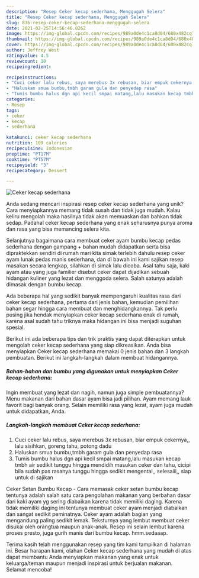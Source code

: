 ```yaml
---
description: "Resep Ceker kecap sederhana, Menggugah Selera"
title: "Resep Ceker kecap sederhana, Menggugah Selera"
slug: 836-resep-ceker-kecap-sederhana-menggugah-selera
date: 2021-02-25T14:56:46.026Z
image: https://img-global.cpcdn.com/recipes/989a0de4c1ca8d04/680x482cq70/ceker-kecap-sederhana-foto-resep-utama.jpg
thumbnail: https://img-global.cpcdn.com/recipes/989a0de4c1ca8d04/680x482cq70/ceker-kecap-sederhana-foto-resep-utama.jpg
cover: https://img-global.cpcdn.com/recipes/989a0de4c1ca8d04/680x482cq70/ceker-kecap-sederhana-foto-resep-utama.jpg
author: Jeffrey West
ratingvalue: 4.5
reviewcount: 10
recipeingredient:

recipeinstructions:
- "Cuci ceker lalu rebus, saya merebus 3x rebusan, biar empuk cekernya,, lalu sisihkan, goreng tahu, potong dadu"
- "Haluskan smua bumbu,tmbh garam gula dan penyedap rasa"
- "Tumis bumbu halus dgn api kecil smpai matang,lalu masukan kecap tmbh air sedikit tunggu hingga mendidih masukan ceker dan tahu, cicipi bila sudah pas rasanya tunggu hingga sedikit mengental,, selesaiii,, siap untuk di sajikan"
categories:
- Resep
tags:
- ceker
- kecap
- sederhana

katakunci: ceker kecap sederhana 
nutrition: 109 calories
recipecuisine: Indonesian
preptime: "PT17M"
cooktime: "PT57M"
recipeyield: "3"
recipecategory: Dessert

---
```



![Ceker kecap sederhana](https://img-global.cpcdn.com/recipes/989a0de4c1ca8d04/680x482cq70/ceker-kecap-sederhana-foto-resep-utama.jpg)

Anda sedang mencari inspirasi resep ceker kecap sederhana yang unik? Cara menyiapkannya memang tidak susah dan tidak juga mudah. Kalau keliru mengolah maka hasilnya tidak akan memuaskan dan bahkan tidak sedap. Padahal ceker kecap sederhana yang enak seharusnya punya aroma dan rasa yang bisa memancing selera kita.

Selanjutnya bagaimana cara membuat ceker ayam bumbu kecap pedas sederhana dengan gampang + bahan mudah didapatkan serta bisa dipraktekkan sendiri di rumah mari kita simak terlebih dahulu resep ceker ayam lunak pedas manis sederhana, dan di bawah ini kami sajikan resep masakan secara lengkap, silahkan di simak lalu dicoba. Asal tahu saja, kaki ayam atau yang juga familier disebut ceker dapat dijadikan sebuah hidangan kuliner yang lezat dan menggoda selera. Salah satunya adalah dimasak dengan bumbu kecap.

Ada beberapa hal yang sedikit banyak mempengaruhi kualitas rasa dari ceker kecap sederhana, pertama dari jenis bahan, kemudian pemilihan bahan segar hingga cara membuat dan menghidangkannya. Tak perlu pusing jika hendak menyiapkan ceker kecap sederhana enak di rumah, karena asal sudah tahu triknya maka hidangan ini bisa menjadi suguhan spesial.


Berikut ini ada beberapa tips dan trik praktis yang dapat diterapkan untuk mengolah ceker kecap sederhana yang siap dikreasikan. Anda bisa menyiapkan Ceker kecap sederhana memakai 0 jenis bahan dan 3 langkah pembuatan. Berikut ini langkah-langkah dalam membuat hidangannya.

<!--inarticleads1-->

##### Bahan-bahan dan bumbu yang digunakan untuk menyiapkan Ceker kecap sederhana:



Ingin membuat yang lezat dan nagih, namun juga simple pembuatannya? Menu makanan dari bahan dasar ayam bisa jadi pilihan. Ayam memang lauk favorit bagi banyak orang. Selain memiliki rasa yang lezat, ayam juga mudah untuk didapatkan, Anda. 

<!--inarticleads2-->

##### Langkah-langkah membuat Ceker kecap sederhana:

1. Cuci ceker lalu rebus, saya merebus 3x rebusan, biar empuk cekernya,, lalu sisihkan, goreng tahu, potong dadu
1. Haluskan smua bumbu,tmbh garam gula dan penyedap rasa
1. Tumis bumbu halus dgn api kecil smpai matang,lalu masukan kecap tmbh air sedikit tunggu hingga mendidih masukan ceker dan tahu, cicipi bila sudah pas rasanya tunggu hingga sedikit mengental,, selesaiii,, siap untuk di sajikan


Ceker Setan Bumbu Kecap - Cara memasak ceker setan bumbu kecap tentunya adalah salah satu cara pengolahan makanan yang berbahan dasar dari kaki ayam yg sering diabaikan karena tidak memiliki daging. Karena tidak memiliki daging ini tentunya membuat ceker ayam menjadi diabaikan dan sangat sedikit peminatnya. Ceker ayam adalah bagian yang mengandung paling sedikit lemak. Teksturnya yang lembut membuat ceker disukai oleh orangtua maupun anak-anak. Resep ini selain lembut karena proses presto, juga gurih manis dari bumbu kecap. hmm.sedaaap. 

Terima kasih telah menggunakan resep yang tim kami tampilkan di halaman ini. Besar harapan kami, olahan Ceker kecap sederhana yang mudah di atas dapat membantu Anda menyiapkan makanan yang enak untuk keluarga/teman maupun menjadi inspirasi untuk berjualan makanan. Selamat mencoba!
